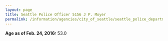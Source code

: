 ```yaml
---
layout: page
title: Seattle Police Officer 5156 J P. Moyer
permalink: /information/agencies/city_of_seattle/seattle_police_department/copbook/5156/
---
```


**Age as of Feb. 24, 2016:** 53.0
